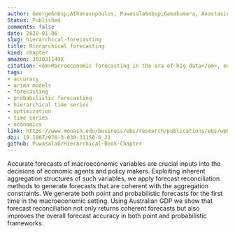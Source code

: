 ```yaml
---
author: George&nbsp;Athanasopoulos, Puwasala&nbsp;Gamakumara, Anastasios&nbsp;Panagiotelis, Rob&nbsp;J&nbsp;Hyndman and Mohamed&nbsp;Affan
Status: Published
comments: false
date: 2020-01-06
slug: hierarchical-forecasting
title: Hierarchical forecasting
kind: chapter
amazon: 303031149X
citation: <em>Macroeconomic forecasting in the era of big data</em>, ed. P. Fuleky, Springer, Chapter 21, pp.689-719
tags:
- accuracy
- arima models
- forecasting
- probabilistic forecasting
- hierarchical time series
- optimization
- time series
- economics
link: https://www.monash.edu/business/ebs/research/publications/ebs/wp02-2019.pdf
doi: 10.1007/978-3-030-31150-6_21
github: PuwasalaG/Hierarchical-Book-Chapter
---
```



Accurate forecasts of macroeconomic variables are crucial inputs into the decisions of economic agents and policy makers. Exploiting inherent aggregation structures of such variables, we apply forecast reconciliation methods to generate forecasts that are coherent with the aggregation constraints. We generate both point and probabilistic forecasts for the first time in the macroeconomic setting. Using Australian GDP we show that forecast reconciliation not only returns coherent forecasts but also improves the overall forecast accuracy in both point and probabilistic frameworks.
